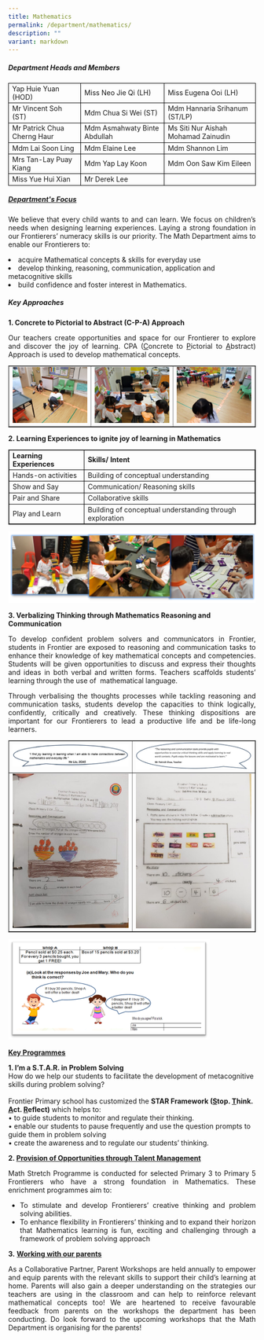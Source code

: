 ```yaml
---
title: Mathematics
permalink: /department/mathematics/
description: ""
variant: markdown
---
```

<h5><strong>Department Heads and Members</strong></h5>
<table class="aligncenter">
<tbody>
<tr>
<td style="border:1px solid black;">Yap Huie Yuan (HOD)</td>
<td style="border:1px solid black;">Miss Neo Jie Qi (LH)</td>
<td style="border:1px solid black;">Miss Eugena Ooi (LH)</td>
</tr>
<tr>
<td style="border:1px solid black;">Mr Vincent Soh (ST)</td>
<td style="border:1px solid black;">Mdm Chua Si Wei (ST)</td>
<td style="border:1px solid black;">Mdm Hannaria Srihanum (ST/LP)</td>
</tr>
<tr>
<td style="border:1px solid black;">Mr Patrick Chua Cherng Haur</td>
<td style="border:1px solid black;">Mdm Asmahwaty Binte Abdullah</td>
<td style="border:1px solid black;">Ms Siti Nur Aishah Mohamad Zainudin</td>
</tr>
<tr>
<td style="border:1px solid black;">Mdm Lai Soon Ling</td>
<td style="border:1px solid black;">Mdm Elaine Lee</td>
<td style="border:1px solid black;">Mdm Shannon Lim</td>
</tr>
<tr>
<td style="border:1px solid black;">Mrs Tan-Lay Puay Kiang</td>
<td style="border:1px solid black;">Mdm Yap Lay Koon</td>
<td style="border:1px solid black;">Mdm Oon Saw Kim Eileen</td>
</tr>
<tr>
<td style="border:1px solid black;">Miss Yue Hui Xian</td>
<td style="border:1px solid black;">Mr Derek Lee</td>
<td style="border:1px solid black;"></td>
</tr>
</tbody>
</table>
<h5><strong><u>Department's Focus</u></strong></h5>
<p style="text-align: justify;">We believe that every child wants to and can learn. We focus on children’s needs when designing learning experiences. Laying a strong foundation in our Frontierers’ numeracy skills is our priority. The Math Department aims to enable our Frontierers to:</p>
<li>acquire Mathematical concepts &amp; skills for everyday use</li>
<li>develop thinking, reasoning, communication, application and metacognitive skills</li>
<li>build confidence and foster interest in Mathematics.</li>
<h5><strong>Key Approaches</strong></h5>
<p><strong>1. Concrete to Pictorial to Abstract (C-P-A) Approach</strong></p>
<p style="text-align: justify;">Our teachers create opportunities and space for our Frontierer to explore and discover the joy of learning. CPA (<u>C</u>oncrete to&nbsp;<u>P</u>ictorial to&nbsp;<u>A</u>bstract) Approach is used to develop mathematical concepts.</p>
<table style="border-collapse: collapse; width: 100%;" border="1">
<tbody>
<tr>
<td style="width: 33.3333%;"><img src="/images/maf1.jpg"></td>
<td style="width: 33.3333%;"><img src="/images/maf2.jpg"></td>
<td style="width: 33.3333%;"><img src="/images/maf3.jpg"></td>
</tr>
</tbody>
</table>
<p><strong>2. Learning Experiences to ignite joy of learning in Mathematics</strong></p>
<table border="1">
<tbody>
<tr>
<td style="border:1px solid black;"><strong>Learning Experiences</strong></td>
<td style="border:1px solid black;"><strong>Skills/ Intent</strong></td>
</tr>
<tr>
<td style="border:1px solid black;">Hands-on activities</td>
<td style="border:1px solid black;">Building of conceptual understanding</td>
</tr>
<tr>
<td style="border:1px solid black;">Show and Say</td>
<td style="border:1px solid black;">Communication/ Reasoning skills</td>
</tr>
<tr>
<td style="border:1px solid black;">Pair and Share</td>
<td style="border:1px solid black;">Collaborative skills</td>
</tr>
<tr>
<td style="border:1px solid black;">Play and Learn</td>
<td style="border:1px solid black;">Building of conceptual understanding through exploration</td>
</tr>
</tbody>
</table>

<img src="/images/math_1.png">


<p><strong>3. Verbalizing Thinking through Mathematics Reasoning and Communication</strong></p>
<p style="text-align: justify;">To develop confident problem solvers and communicators in Frontier, students in Frontier are exposed to reasoning and communication tasks to enhance their knowledge of key mathematical concepts and competencies. Students will be given opportunities to discuss and express their thoughts and ideas in both verbal and written forms. Teachers scaffolds students’ learning through the use of&nbsp; mathematical language.</p>
<p style="text-align: justify;">Through verbalising the thoughts processes while tackling reasoning and communication tasks, students develop the capacities to think logically, confidently, critically and creatively. These thinking dispositions are important for our Frontierers to lead a productive life and be life-long learners.</p>
<table style="border-collapse: collapse; width: 100%;" border="1">
<tbody>
<tr>
<td style="width: 50%;"><img src="/images/maf7.jpg"></td>
<td style="width: 50%;"><img src="/images/maf8.jpg"></td>
</tr>
<tr>
<td style="width: 50%;"><img src="/images/maf9.jpg"></td>
<td style="width: 50%;"><img src="/images/maf10.jpg"></td>
</tr>
</tbody>
</table>

<img src="/images/math_2.png">

<p><strong><u>Key Programmes</u></strong></p>

<strong>1.	I’m a S.T.A.R. in Problem Solving</strong><br> 
How do we help our students to facilitate the development of metacognitive skills during problem solving? <br><br>
Frontier Primary school has customized the <strong>STAR Framework (<u>S</u>top. <u>T</u>hink. <u>A</u>ct. <u>R</u>eflect)</strong> which helps to:<br>
•	to guide students to monitor and regulate their thinking.<br>
•	enable our students to pause frequently and use the question prompts to guide them in problem solving<br>
•	create the awareness and to regulate our students’ thinking. 


<p><strong>2. <u>Provision of Opportunities through Talent Management</u></strong></p>
<p style="text-align: justify;">Math Stretch Programme is conducted for selected Primary 3 to Primary 5 Frontierers who have a strong foundation in Mathematics. These enrichment programmes aim to:</p>
<ul>
<li style="text-align: justify;">To stimulate and develop Frontierers’ creative thinking and problem solving abilities.</li>
<li style="text-align: justify;">To enhance flexibility in Frontierers’ thinking and to expand their horizon that Mathematics learning is fun, exciting and challenging through a framework of problem solving approach</li>
</ul>
<p><strong>3.</strong>&nbsp;<strong><u>Working with our parents</u></strong></p>
<p style="text-align: justify;">As a Collaborative Partner, Parent Workshops are held annually to empower and equip parents with the relevant skills to support their child’s learning at home. Parents will also gain a deeper understanding on the strategies our teachers are using in the classroom and can help to reinforce relevant mathematical concepts too! We are heartened to receive favourable feedback from parents on the workshops the department has been conducting. Do look forward to the upcoming workshops that the Math Department is organising for the parents!</p>